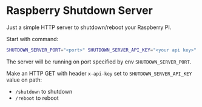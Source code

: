 # Raspberry Shutdown Server

Just a simple HTTP server to shutdown/reboot your Raspberry PI.

Start with command:

```bash
SHUTDOWN_SERVER_PORT="<port>" SHUTDOWN_SERVER_API_KEY="<your api key>" python server.py
```

The server will be running on port specified by env `SHUTDOWN_SERVER_PORT`.

Make an HTTP GET with header `x-api-key` set to `SHUTDOWN_SERVER_API_KEY` value on path:

* `/shutdown` to shutdown
* `/reboot` to reboot
